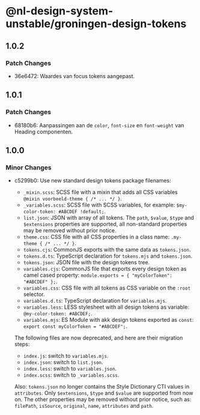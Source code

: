 # @nl-design-system-unstable/groningen-design-tokens

## 1.0.2

### Patch Changes

- 36e6472: Waardes van focus tokens aangepast.

## 1.0.1

### Patch Changes

- 68180b6: Aanpassingen aan de `color`, `font-size` en `font-weight` van Heading componenten.

## 1.0.0

### Minor Changes

- c5299b0: Use new standard design tokens package filenames:

  - `_mixin.scss`: SCSS file with a mixin that adds all CSS variables `@mixin voorbeeld-theme { /* ... */ }`.
  - `_variables.scss`: SCSS file with SCSS variables, for example: `$my-color-token: #ABCDEF !default;`.
  - `list.json`: JSON with array of all tokens. The `path`, `$value`, `$type` and `$extensions` properties are supported, all non-standard properties may be removed without prior notice.
  - `theme.css`: CSS file with all CSS properties in a class name: `.my-theme { /* ... */ }`.
  - `tokens.cjs`: CommonJS exports with the same data as `tokens.json`.
  - `tokens.d.ts`: TypeScript declaration for `tokens.mjs` and `tokens.json`.
  - `tokens.json`: JSON file with the design tokens tree.
  - `variables.cjs`: CommonJS file that exports every design token as camel cased property: `module.exports = { "myColorToken": "#ABCDEF" };`.
  - `variables.css`: CSS file with all tokens as CSS variable on the `:root` selector.
  - `variables.d.ts`: TypeScript declaration for `variables.mjs`.
  - `variables.less`: LESS stylesheet with all design tokens as variable: `@my-color-token: #ABCDEF;`.
  - `variables.mjs`: ES Module with akk design tokens exported as `const`: `export const myColorToken = "#ABCDEF";`.

  The following files are now deprecated, and here are their migration steps:

  - `index.js`: switch to `variables.mjs`.
  - `index.json`: switch to `list.json`.
  - `index.less`: switch to `variables.json`.
  - `index.scss`: switch to `_variables.scss`.

  Also: `tokens.json` no longer contains the Style Dictionary CTI values in `attributes`. Only `$extensions`, `$type` and `$value` are supported from now on. The other properties may be removed without prior notice, such as: `filePath`, `isSource`, `original`, `name`, `attributes` and `path`.
